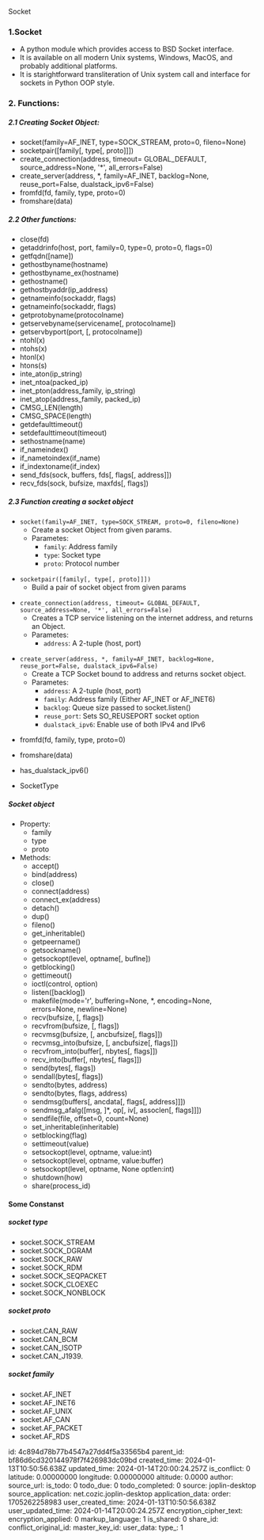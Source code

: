 Socket

### 1.Socket
- A python module which provides access to BSD Socket interface.
- It is available on all modern Unix systems, Windows, MacOS, and probably additional platforms.
- It is starightforward transliteration of Unix system call and interface for sockets in Python OOP style.

### 2. Functions:
##### 2.1 Creating Socket Object:
- socket(family=AF_INET, type=SOCK_STREAM, proto=0, fileno=None)
- socketpair([family[, type[, proto]]])
- create_connection(address, timeout= GLOBAL_DEFAULT, source_address=None, '*', all_errors=False)
- create_server(address, *, family=AF_INET, backlog=None, reuse_port=False, dualstack_ipv6=False)
- fromfd(fd, family, type, proto=0)
- fromshare(data)

##### 2.2 Other functions:
- close(fd)
- getaddrinfo(host, port, family=0, type=0, proto=0, flags=0)
- getfqdn([name])
- gethostbyname(hostname)
- gethostbyname_ex(hostname)
- gethostname()
- gethostbyaddr(ip_address)
- getnameinfo(sockaddr, flags)
- getnameinfo(sockaddr, flags)
- getprotobyname(protocolname)
- getservebyname(servicename[, protocolname])
- getservbyport(port,  [, protocolname])
- ntohl(x)
- ntohs(x)
- htonl(x)
- htons(s)
- inte_aton(ip_string)
- inet_ntoa(packed_ip)
- inet_pton(address_family, ip_string)
- inet_atop(address_family, packed_ip)
- CMSG_LEN(length)
- CMSG_SPACE(length)
- getdefaulttimeout()
- setdefaulttimeout(timeout)
- sethostname(name)
- if_nameindex()
- if_nametoindex(if_name)
- if_indextoname(if_index)
- send_fds(sock, buffers, fds[, flags[, address]])
- recv_fds(sock, bufsize, maxfds[, flags])

##### 2.3 Function creating a socket object
+ `socket(family=AF_INET, type=SOCK_STREAM, proto=0, fileno=None)`
    - Create a socket Object from given params.
    - Parametes:
        - `family`: Address family
        - `type`:  Socket type
        - `proto`: Protocol number

- `socketpair([family[, type[, proto]]])`
    - Build a pair of socket object from given params
+ `create_connection(address, timeout= GLOBAL_DEFAULT, source_address=None, '*', all_errors=False)`
    - Creates a TCP service listening on the internet address, and returns an Object.
    - Parametes:
        - `address`: A 2-tuple (host, port)
- `create_server(address, *, family=AF_INET, backlog=None, reuse_port=False, dualstack_ipv6=False)`
    - Create a TCP Socket bound to address and returns socket object.
    - Parametes:
        - `address`: A 2-tuple (host, port)
        - `family`: Address family (Either AF_INET or AF_INET6)
        - `backlog`: Queue size passed to socket.listen()
        - `reuse_port`: Sets SO_REUSEPORT socket option
        - `dualstack_ipv6`: Enable use of both IPv4 and IPv6
+ fromfd(fd, family, type, proto=0)
- fromshare(data)
+ has_dualstack_ipv6()
- SocketType



##### Socket object
- Property:
    - family
    - type
    - proto
- Methods:
    - accept()
    - bind(address)
    - close()
    - connect(address)
    - connect_ex(address)
    - detach()
    - dup()
    - fileno()
    - get_inheritable()
    - getpeername()
    - getsockname()
    - getsockopt(level, optname[, buflne])
    - getblocking()
    - gettimeout()
    - ioctl(control, option)
    - listen([backlog])
    - makefile(mode='r', buffering=None, *, encoding=None, errors=None, newline=None)
    - recv(bufsize, [, flags])
    - recvfrom(bufsize, [, flags])
    - recvmsg(bufsize, [, ancbufsize[, flags]])
    - recvmsg_into(bufsize, [, ancbufsize[, flags]])
    - recvfrom_into(buffer[, nbytes[, flags]])
    - recv_into(buffer[, nbytes[, flags]])
    - send(bytes[, flags])
    - sendall(bytes[, flags])
    - sendto(bytes, address)
    - sendto(bytes, flags, address)
    - sendmsg(buffers[, ancdata[, flags[, address]]])
    - sendmsg_afalg([msg, ]*, op[, iv[, assoclen[, flags]]]) 
    - sendfile(file, offset=0, count=None)
    - set_inheritable(inheritable)
    - setblocking(flag)
    - settimeout(value)
    - setsockopt(level, optname, value:int)
    - setsockopt(level, optname, value:buffer)
    - setsockopt(level, optname, None optlen:int)
    - shutdown(how)
    - share(process_id)


#### Some Constanst
##### socket type
- socket.SOCK_STREAM
- socket.SOCK_DGRAM
- socket.SOCK_RAW
- socket.SOCK_RDM
- socket.SOCK_SEQPACKET
- socket.SOCK_CLOEXEC
- socket.SOCK_NONBLOCK


##### socket proto
- socket.CAN_RAW
- socket.CAN_BCM
- socket.CAN_ISOTP 
- socket.CAN_J1939.


##### socket family
- socket.AF_INET
- socket.AF_INET6
- socket.AF_UNIX
- socket.AF_CAN
- socket.AF_PACKET
- socket.AF_RDS





id: 4c894d78b77b4547a27dd4f5a33565b4
parent_id: bf86d6cd320144978f7f426983dc09bd
created_time: 2024-01-13T10:50:56.638Z
updated_time: 2024-01-14T20:00:24.257Z
is_conflict: 0
latitude: 0.00000000
longitude: 0.00000000
altitude: 0.0000
author: 
source_url: 
is_todo: 0
todo_due: 0
todo_completed: 0
source: joplin-desktop
source_application: net.cozic.joplin-desktop
application_data: 
order: 1705262258983
user_created_time: 2024-01-13T10:50:56.638Z
user_updated_time: 2024-01-14T20:00:24.257Z
encryption_cipher_text: 
encryption_applied: 0
markup_language: 1
is_shared: 0
share_id: 
conflict_original_id: 
master_key_id: 
user_data: 
type_: 1